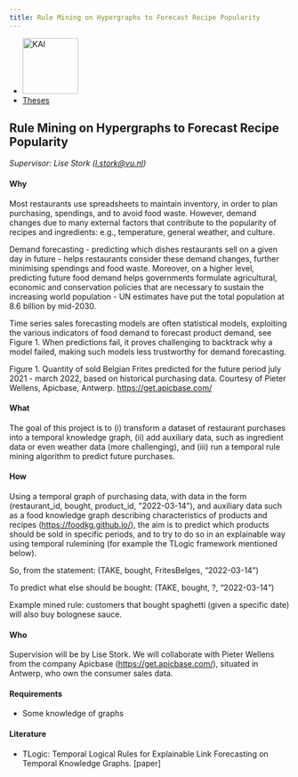 ```yaml
---
title: Rule Mining on Hypergraphs to Forecast Recipe Popularity
---
```


<nav><ul>
    <li><a href="https://kai.cs.vu.nl/"> <img src="../../images/logos/KAI_logo_small_transp.png" alt="KAI" width="100"/></a></li>
    <li><a href="https://kai.cs.vu.nl/theses/">Theses</a></li>
</ul></nav>

## Rule Mining on Hypergraphs to Forecast Recipe Popularity
*Supervisor: Lise Stork (l.stork@vu.nl)*

#### Why
Most restaurants use spreadsheets to maintain inventory, in order to plan purchasing, spendings, and to avoid food waste. 
However, demand changes due to many external factors that contribute to the popularity of recipes and ingredients: e.g., temperature, general weather, and culture. 

Demand forecasting - predicting which dishes restaurants sell on a given day in future - helps restaurants consider these demand changes, further minimising spendings and food waste. 
Moreover, on a higher level, predicting future food demand helps governments formulate agricultural, economic and conservation policies that are necessary to sustain the increasing world population - UN estimates have put the total population at 8.6 billion by mid-2030. 

Time series sales forecasting models are often statistical models, exploiting the various indicators of food demand to forecast product demand, see Figure 1. 
When predictions fail, it proves challenging to backtrack why a model failed, making such models less trustworthy for demand forecasting. 

Figure 1. Quantity of sold Belgian Frites predicted for the future period july 2021 - march 2022, based on historical purchasing data. Courtesy of Pieter Wellens, Apicbase, Antwerp. https://get.apicbase.com/

#### What 

The goal of this project is to (i) transform a dataset of restaurant purchases into a temporal knowledge graph, 
(ii) add auxiliary data, such as ingredient data or even weather data (more challenging), and 
(iii) run a temporal rule mining algorithm to predict future purchases. 

#### How
Using a temporal graph of purchasing data, with data in the form 
(restaurant_id, bought, product_id, "2022-03-14"), and auxiliary data such as a food knowledge graph describing characteristics of products and recipes (https://foodkg.github.io/), 
the aim is to predict which products should be sold in specific periods, and to try to do so in an explainable way using temporal rulemining (for example the TLogic framework mentioned below). 

So, from the statement: 
(TAKE, bought, FritesBelges, “2022-03-14”) 

To predict what else should be bought: 
(TAKE, bought, ?, “2022-03-14”)

Example mined rule: customers that bought spaghetti (given a specific date) will also buy bolognese sauce. 

#### Who 
Supervision will be by Lise Stork. We will collaborate with Pieter Wellens from the company Apicbase (https://get.apicbase.com/), situated in Antwerp, who own the consumer sales data. 

#### Requirements
- Some knowledge of graphs

#### Literature
- TLogic: Temporal Logical Rules for Explainable Link Forecasting on Temporal Knowledge Graphs. [paper]
